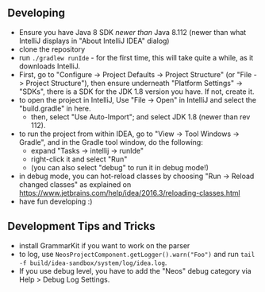 Developing
----------

- Ensure you have Java 8 SDK *newer than* Java 8.112 (newer than what IntelliJ displays in "About IntelliJ IDEA" dialog)
- clone the repository
- run `./gradlew runIde` - for the first time, this will take quite a while, as it downloads IntelliJ.
- First, go to "Configure -> Project Defaults -> Project Structure" (or "File -> Project Structure"),
  then ensure underneath "Platform Settings" -> "SDKs", there is a SDK for the JDK 1.8 version you have. If not, create it.
- to open the project in IntelliJ, Use "File -> Open" in IntelliJ and select the "build.gradle" in here.
  - then, select "Use Auto-Import"; and select JDK 1.8 (newer than rev 112).
- to run the project from within IDEA, go to "View -> Tool Windows -> Gradle", and in the Gradle tool window, do the following:
  - expand "Tasks -> intellij -> runIde"
  - right-click it and select "Run"
  - (you can also select "debug" to run it in debug mode!)
- in debug mode, you can hot-reload classes by choosing "Run -> Reload changed classes" as explained on https://www.jetbrains.com/help/idea/2016.3/reloading-classes.html
- have fun developing :)

Development Tips and Tricks
---------------------------

- install GrammarKit if you want to work on the parser
- to log, use `NeosProjectComponent.getLogger().warn("Foo")`
  and run `tail -f build/idea-sandbox/system/log/idea.log`.
- If you use debug level, you have to add the "Neos" debug category via Help > Debug Log Settings.
